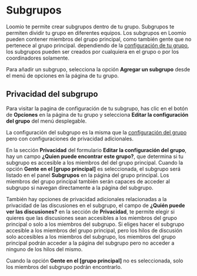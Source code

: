 # Subgrupos
Loomio te permite crear subgrupos dentro de tu grupo. Subgrupos te permiten dividir tu grupo en diferentes equipos. Los subgrupos en Loomio pueden contener miembros del grupo principal, como también gente que no pertenece al grupo principal. dependiendo de la [configuración de tu grupo](group_settings.html), los subgrupos pueden ser creados por cualquiera en el grupo o por los coordinadores solamente. 

Para añadir un subgrupo, selecciona la opción **Agregar un subgrupo** desde el menú de opciones en la página de tu grupo.

## Privacidad del subgrupo

Para visitar la pagina de configuración de tu subgrupo, has clic en el botón de **Opciones** en la página de tu grupo y selecciona **Editar la configuración del grupo** del menú desplegable.

La configuración del subgrupo es la misma que la [configuración del grupo](group_settings.html) pero con configuraciones de privacidad adicionales.

En la sección **Privacidad** del formulario **Editar la configuración del grupo**, hay un campo **¿Quien puede encontrar este grupo?**, que determina si tu subgrupo es accesible a los miembros del del grupo principal. Cuando la opción **Gente en el [grupo principal]** es seleccionada, el subgrupo será listado en el panel **Subgrupos**  en la página del grupo principal. Los miembros del grupo principal también serán capaces de acceder al subgrupo si navegan directamente a la página del subgrupo.

También hay opciones de privacidad adicionales relacionadas a la privacidad de las discusiones en el subgrupo, el campo de **¿Quién puede ver las discusiones?** en la sección de **Privacidad**, te permite elegir si quieres que las discusiones sean accesibles a los miembros del grupo principal o solo a los miembros del subgrupo. Si eliges hacer el subgrupo accesible a los miembros del grupo principal, pero los hilos de discusión solo accesibles a los miembros del subgrupo, los miembros del grupo principal podrán acceder a la página del subgrupo pero no acceder a ninguno de los hilos del mismo.  

Cuando la opción **Gente en el [grupo principal]** no es seleccionada, solo los miembros del subgrupo podrán encontrarlo.

